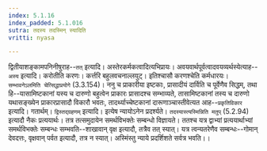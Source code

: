 ```yaml
---
index: 5.1.16
index_padded: 5.1.016
sutra: तदस्य तदस्मिन् स्यादिति
vritti: nyasa

---
```

द्वितीयाशङ्कामपनिनीषुराह--`तत्` इत्यादि। अस्तेरकर्मकत्वादित्यभिप्रायः। अवयवार्थपूर्वत्वादवयव्यर्थस्येत्याह--`अस्य` इत्यादि। करोतीति करणः। कर्त्तरि बहुलवचनाल्लयुट्। इतिश्चासौ करणश्चेति कर्मधारयः। `सम्भावनेऽलमिति चेत्सिद्धाप्रयोगे` (3.3.154)।
ननु च प्राकारीया इष्टकाः, प्रासादीयं दार्विति च पूर्वेणैव सिद्धम्, तथा हि--यासामिष्टकानां यस्य च दारुणो बहुत्वेन प्राकारः प्रासादश्च सम्भाव्यते, तासामिष्टकानां तस्य च दारुणो यथासङ्ख्येन प्राकारप्रासादौ विकारौ भवतः, तादर्थ्याच्चेष्टकानां दारूणाञ्चास्तीवेत्यत आह--`प्रकृतिविकार` इत्यादि। गतार्थम्।
`द्विस्तद्ग्रहणम्` इत्यादि। इत्येष न्यायोऽनेन प्रदर्श्यते। `तदस्यास्त्यस्मिन्निति मतुप्` (5.2.94) इत्यादौ नैकः प्रत्ययार्थः। तत्र तत्समुदायेन समर्थविभक्तेः सम्बन्धो विज्ञायते। ततश्च यत्र द्वाभ्यां प्रत्ययार्थाभ्यां समर्थविभक्तेः सम्बन्धः सम्भवति--शाखावान् वृक्ष इत्यादौ, तत्रैव तत् स्यात्। यत्र त्वन्यतरेणैव सम्बन्धः--गोमान् देवदत्तः, वृक्षवान् पर्वत इत्यादौ, तत्र न स्यात्। अस्मिंस्तु न्याये प्रदर्शिशते सर्वत्र भवति।।